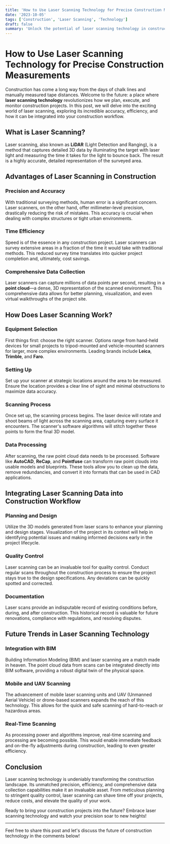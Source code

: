 ```yaml
---
title: 'How to Use Laser Scanning Technology for Precise Construction Measurements'
date: '2023-10-05'
tags: ['Construction', 'Laser Scanning', 'Technology']
draft: false
summary: 'Unlock the potential of laser scanning technology in construction for accurate and efficient measurements, saving time, reducing errors, and enhancing project outcomes.'
---
```


# How to Use Laser Scanning Technology for Precise Construction Measurements

Construction has come a long way from the days of chalk lines and manually measured tape distances. Welcome to the future: a place where **laser scanning technology** revolutionizes how we plan, execute, and monitor construction projects. In this post, we will delve into the exciting world of laser scanning, exploring its incredible accuracy, efficiency, and how it can be integrated into your construction workflow.

## What is Laser Scanning?

Laser scanning, also known as **LiDAR** (Light Detection and Ranging), is a method that captures detailed 3D data by illuminating the target with laser light and measuring the time it takes for the light to bounce back. The result is a highly accurate, detailed representation of the surveyed area.

## Advantages of Laser Scanning in Construction

### Precision and Accuracy
With traditional surveying methods, human error is a significant concern. Laser scanners, on the other hand, offer millimeter-level precision, drastically reducing the risk of mistakes. This accuracy is crucial when dealing with complex structures or tight urban environments.

### Time Efficiency
Speed is of the essence in any construction project. Laser scanners can survey extensive areas in a fraction of the time it would take with traditional methods. This reduced survey time translates into quicker project completion and, ultimately, cost savings.

### Comprehensive Data Collection
Laser scanners can capture millions of data points per second, resulting in a **point cloud**—a dense, 3D representation of the scanned environment. This comprehensive data allows for better planning, visualization, and even virtual walkthroughs of the project site.

## How Does Laser Scanning Work?

### Equipment Selection
First things first: choose the right scanner. Options range from hand-held devices for small projects to tripod-mounted and vehicle-mounted scanners for larger, more complex environments. Leading brands include **Leica**, **Trimble**, and **Faro**.

### Setting Up
Set up your scanner at strategic locations around the area to be measured. Ensure the location provides a clear line of sight and minimal obstructions to maximize data accuracy.

### Scanning Process
Once set up, the scanning process begins. The laser device will rotate and shoot beams of light across the scanning area, capturing every surface it encounters. The scanner's software algorithms will stitch together these points to form the final 3D model.

### Data Processing
After scanning, the raw point cloud data needs to be processed. Software like **AutoCAD**, **ReCap**, and **Pointfuse** can transform raw point clouds into usable models and blueprints. These tools allow you to clean up the data, remove redundancies, and convert it into formats that can be used in CAD applications.

## Integrating Laser Scanning Data into Construction Workflow

### Planning and Design
Utilize the 3D models generated from laser scans to enhance your planning and design stages. Visualization of the project in its context will help in identifying potential issues and making informed decisions early in the project lifecycle.

### Quality Control
Laser scanning can be an invaluable tool for quality control. Conduct regular scans throughout the construction process to ensure the project stays true to the design specifications. Any deviations can be quickly spotted and corrected.

### Documentation
Laser scans provide an indisputable record of existing conditions before, during, and after construction. This historical record is valuable for future renovations, compliance with regulations, and resolving disputes.

## Future Trends in Laser Scanning Technology

### Integration with BIM
Building Information Modeling (BIM) and laser scanning are a match made in heaven. The point cloud data from scans can be integrated directly into BIM software, providing a robust digital twin of the physical space.

### Mobile and UAV Scanning
The advancement of mobile laser scanning units and UAV (Unmanned Aerial Vehicle) or drone-based scanners expands the reach of this technology. This allows for the quick and safe scanning of hard-to-reach or hazardous areas.

### Real-Time Scanning
As processing power and algorithms improve, real-time scanning and processing are becoming possible. This would enable immediate feedback and on-the-fly adjustments during construction, leading to even greater efficiency.

## Conclusion

Laser scanning technology is undeniably transforming the construction landscape. Its unmatched precision, efficiency, and comprehensive data collection capabilities make it an invaluable asset. From meticulous planning to stringent quality control, laser scanning can shave time off your projects, reduce costs, and elevate the quality of your work.

Ready to bring your construction projects into the future? Embrace laser scanning technology and watch your precision soar to new heights!

---

Feel free to share this post and let's discuss the future of construction technology in the comments below!

